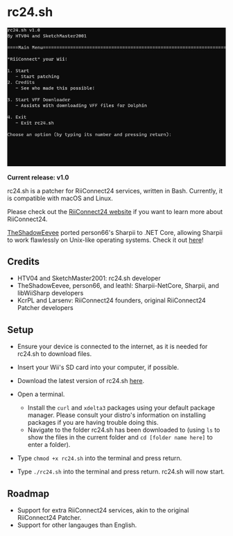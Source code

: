 # rc24.sh
![rc24.sh Screenshot](/images/rc24.sh_Screenshot.png)

**Current release: v1.0**

rc24.sh is a patcher for RiiConnect24 services, written in Bash. Currently, it is compatible with macOS and Linux.

Please check out the [RiiConnect24 website](https://rc24.xyz/) if you want to learn more about RiiConnect24.

[TheShadowEevee](https://github.com/TheShadowEevee) ported person66's Sharpii to .NET Core, allowing Sharpii to work flawlessly on Unix-like operating systems. Check it out [here](https://github.com/TheShadowEevee/Sharpii-NetCore)!

## Credits
* HTV04 and SketchMaster2001: rc24.sh developer
* TheShadowEevee, person66, and leathl: Sharpii-NetCore, Sharpii, and libWiiSharp developers
* KcrPL and Larsenv: RiiConnect24 founders, original RiiConnect24 Patcher developers

## Setup
* Ensure your device is connected to the internet, as it is needed for rc24.sh to download files.
* Insert your Wii's SD card into your computer, if possible.

* Download the latest version of rc24.sh [here](https://github.com/HTV04/rc24.sh/releases/latest).
* Open a terminal.
  * Install the `curl` and `xdelta3` packages using your default package manager. Please consult your distro's information on installing packages if you are having trouble doing this.
  * Navigate to the folder rc24.sh has been downloaded to (using `ls` to show the files in the current folder and `cd [folder name here]` to enter a folder).
* Type `chmod +x rc24.sh` into the terminal and press return.
* Type `./rc24.sh` into the terminal and press return. rc24.sh will now start.

## Roadmap
* Support for extra RiiConnect24 services, akin to the original RiiConnect24 Patcher.
* Support for other langauges than English.
